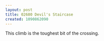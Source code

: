 ```yaml
---
layout: post
title: 02680 Devil's Staircase
created: 1090862090
---
```

This climb is the toughest bit of the crossing.

